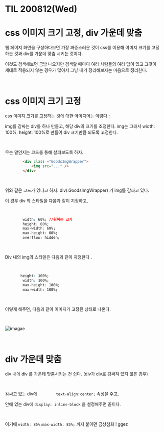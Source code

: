

# TIL 200812(Wed)

# css 이미지 크기 고정, div 가운데 맞춤



웹 페이지 화면을 구성하다보면 가장 짜증스러운 것이 css를 이용해 이미지 크기를 고정하는 것과 div를 가운데 맞춤 시키는 것이다. 

이것도 검색해보면 금방 나오지만 검색할 때마다 여러 사람들의 여러 답이 있고 그것이 제대로 적용되지 않는 경우가 많아서 그냥 내가 정리해보자는 마음으로 정리한다. 



<br>



# css 이미지 크기 고정



css 이미지 크기를 고정하는 것에 대한 아이디어는 이렇다 : 

img를 감싸는 div를 하나 만들고, 해당 div의 크기를 조정한다. img는 그래서 width: 100%, height: 100%로 만들어 div 크기만큼 되도록 고정한다.



<br> 

무슨 말인지는 코드를 통해 살펴보도록 하자. 



```html
        <div class ="GoodsImgWrapper">
            <img src="..." />
        </div>
```



<br>



위와 같은 코드가 있다고 하자. div(.GoodsImgWrapper) 가 img를 감싸고 있다. 

이 경우 div 의 스타일을 다음과 같이 지정하고, 



<br>



```css
        width: 60%; //원하는 크기 
        height: 60%;
        max-width: 60%;
        max-height: 60%;
        overflow: hidden;
```



<br>



Div 내의 img의 스타일은 다음과 같이 지정한다 .



<br>



```css
       height: 100%;
        width: 100%;
        max-height: 100%;
        max-width: 100%;
```



<br>



이렇게 해주면, 다음과 같이 이미지가 고정된 상태로 나온다. 



<br>



![imagae](https://img1.daumcdn.net/thumb/R1280x0/?scode=mtistory2&fname=https%3A%2F%2Fblog.kakaocdn.net%2Fdn%2FKxUlO%2FbtqGuHtubNE%2F1hHKbhr6sKK9vuBfA53Wn0%2Fimg.png)



<br>



# div 가운데 맞춤



div 내에 div 를 가운데 맞춤시키는 건 쉽다. (div가 div로 감싸져 있지 않은 경우)



<br>



감싸고 있는 div에 `        text-align:center;` 속성을 주고, 

안에 있는 div에 `display: inline-block` 을 설정해주면 끝이다. 



<br>



여기에 `width: 85%;max-width: 85%;` 까지 붙이면 금상첨화 ! ggez 